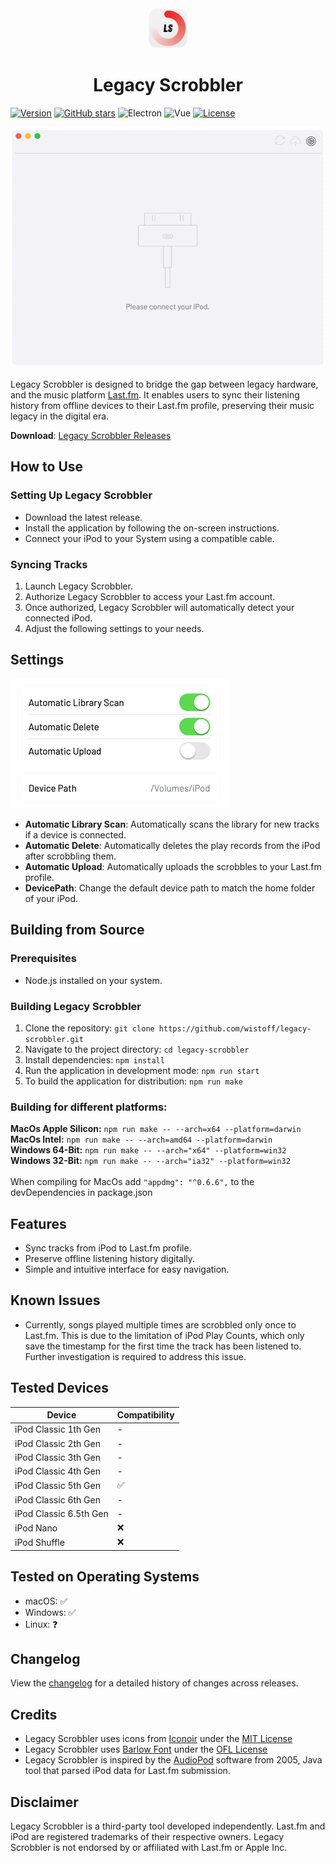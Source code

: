<div align="center">
  <div>
    <img width="64px" src="/src/renderer/assets/ls-logo.png">
  </div>
  <div>
    <h1>Legacy Scrobbler</h1>
  </div>
</div>

[![Version](https://img.shields.io/badge/version-1.0.0-blue.svg)](https://legacyscrobbler.software)
[![GitHub stars](https://img.shields.io/github/stars/wistoff/legacy-scrobbler.svg)](https://github.com/wistoff/legacy-scrobbler/stargazers)
![Electron](https://img.shields.io/badge/Electron-24.2.0-teal.svg)
![Vue](https://img.shields.io/badge/Vue-3.2.47-green.svg)
[![License](https://img.shields.io/badge/license-GPLv3-lightgray.svg)](https://github.com/wistoff/legacy-scrobbler/blob/main/LICENSE)


![Screencast](/images/screencast.gif)

Legacy Scrobbler is designed to bridge the gap between legacy hardware, and the music platform [Last.fm](last.fm). It enables users to sync their listening history from offline devices to their Last.fm profile, preserving their music legacy in the digital era.

**Download**: [Legacy Scrobbler Releases](https://github.com/wistoff/legacy-scrobbler/releases)

## How to Use

### Setting Up Legacy Scrobbler
- Download the latest release.
- Install the application by following the on-screen instructions.
- Connect your iPod to your System using a compatible cable.

### Syncing Tracks
1. Launch Legacy Scrobbler.
2. Authorize Legacy Scrobbler to access your Last.fm account.
3. Once authorized, Legacy Scrobbler will automatically detect your connected iPod.
4. Adjust the following settings to your needs.

## Settings
![Settings](/images/settings.png)
- **Automatic Library Scan**: Automatically scans the library for new tracks if a device is connected.
- **Automatic Delete**: Automatically deletes the play records from the iPod after scrobbling them.
- **Automatic Upload**: Automatically uploads the scrobbles to your Last.fm profile.
- **DevicePath**: Change the default device path to match the home folder of your iPod.

## Building from Source

### Prerequisites
- Node.js installed on your system.

### Building Legacy Scrobbler
1. Clone the repository: `git clone https://github.com/wistoff/legacy-scrobbler.git`
2. Navigate to the project directory: `cd legacy-scrobbler`
3. Install dependencies: `npm install`
4. Run the application in development mode: `npm run start`
5. To build the application for distribution: `npm run make`

### Building for different platforms:

**MacOs Apple Silicon:** ``npm run make -- --arch=x64 --platform=darwin`` <br>
**MacOs Intel:** ``npm run make -- --arch=amd64 --platform=darwin``<br>
**Windows 64-Bit:** ``npm run make -- --arch="x64" --platform=win32``<br>
**Windows 32-Bit:** ``npm run make -- --arch="ia32" --platform=win32``<br>
<br>
When compiling for MacOs add ``"appdmg": "^0.6.6",`` to the devDependencies in package.json 

## Features
- Sync tracks from iPod to Last.fm profile.
- Preserve offline listening history digitally.
- Simple and intuitive interface for easy navigation.

## Known Issues
- Currently, songs played multiple times are scrobbled only once to Last.fm. This is due to the limitation of iPod Play Counts, which only save the timestamp for the first time the track has been listened to. Further investigation is required to address this issue.

## Tested Devices

| Device              | Compatibility      |
|---------------------|--------------------|
| iPod Classic 1th Gen| -                 |
| iPod Classic 2th Gen| -                 |
| iPod Classic 3th Gen| -                 |
| iPod Classic 4th Gen| -                 |
| iPod Classic 5th Gen| ✅                |
| iPod Classic 6th Gen| -                 |
| iPod Classic 6.5th Gen| -               |
| iPod Nano           | ❌                 |
| iPod Shuffle        | ❌                 |

## Tested on Operating Systems

- macOS: ✅
- Windows: ✅
- Linux: ❓

## Changelog
View the [changelog](CHANGELOG.md) for a detailed history of changes across releases.

## Credits
- Legacy Scrobbler uses icons from [Iconoir](https://iconoir.com/) under the [MIT License](https://github.com/iconoir-icons/iconoir/blob/main/LICENSE)
- Legacy Scrobbler uses [Barlow Font](https://github.com/jpt/barlow) under the [OFL License](https://github.com/jpt/barlow/blob/master/OFL.txt)
- Legacy Scrobbler is inspired by the [AudioPod](https://web.archive.org/web/20061013214007/http://projects.afterglo.ws/wiki/AudioPodHome) software from 2005, Java tool that parsed iPod data for Last.fm submission.


## Disclaimer
Legacy Scrobbler is a third-party tool developed independently. Last.fm and iPod are registered trademarks of their respective owners. Legacy Scrobbler is not endorsed by or affiliated with Last.fm or Apple Inc.
